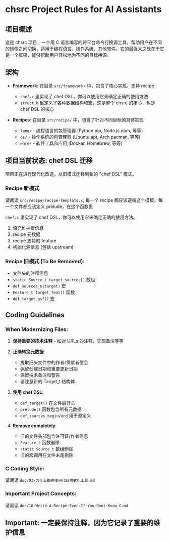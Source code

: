 # chsrc Project Rules for AI Assistants

## 项目概述

这是 chsrc 项目，一个用 C 语言编写的跨平台命令行换源工具，帮助用户在不同的镜像之间切换，适用于编程语言、操作系统、其他软件。它的最强大之处在于它是一个框架，能够帮助用户轻松地为不同的目标换源。


## 架构

- **Framework**: 在目录 `src/framework/` 中，包含了核心实现，支持 recipe

  - `chef.c` 里实现了 chef DSL，你可以使用它来确定正确的使用方法
  - `struct.h` 里定义了各种数据结构和宏，这是整个 chsrc 的核心，也是 chef DSL 的核心

- **Recipes**: 在目录 `src/recipe/` 中，包含了针对不同目标的具体实现

  - `lang/` - 编程语言的包管理器 (Python pip, Node.js npm, 等等)
  - `os/`   - 操作系统的包管理器 (Ubuntu apt, Arch pacman, 等等)
  - `ware/` - 软件工具和应用 (Docker, Homebrew, 等等)


## 项目当前状态: chef DSL 迁移

项目正在进行现代化改造，从旧模式迁移到新的 "chef DSL" 模式。

### Recipe 新模式

请阅读 `src/recipe/recipe-template.c`, 每一个 recipe 都应该遵循这个模板。每一个文件都应该定义 prelude，在这个函数里

`chef.c` 里实现了 chef DSL，你可以使用它来确定正确的使用方法。

1. 填充维护者信息
2. recipe 元数据
3. recipe 支持的 feature
4. 初始化源信息 (包括 upstream)


### Recipe 旧模式 (To Be Removed):

- 文件头的注释信息
- `static Source_t target_sources[]` 数组
- `def_sources_n(target)` 宏
- `Feature_t target_feat()` 函数
- `def_target_gsf()` 宏

## Coding Guidelines

### When Modernizing Files:

1. **保持重要的技术注释** - 如对 URLs 的注释，实现备注等等

2. **正确转换元数据**:

   - 提取旧头文件中的作者/贡献者信息
   - 保留创建日期和重要更新日期
   - 保留技术备注和警告
   - 请注意新的 Target_t 结构体

3. **使用 chef DSL**:

   - `def_target()` 在文件最开头
   - `prelude()` 函数包含所有元数据
   - `def_sources_begin/end` 用于源定义

4. **Remove completely**:

   - 旧的文件头部包含许可证/作者信息
   - `Feature_t` 函数删除
   - `static Source_t` 数组删除
   - 旧的宏调用在文件末尾删除

### C Coding Style:

请阅读 `doc/03-为什么拒绝使用代码格式化工具.md`

### Important Project Concepts:

请阅读 `doc/10-Write-A-Recipe-Even-If-You-Dont-Know-C.md`

## Important: 一定要保持注释，因为它记录了重要的维护信息
